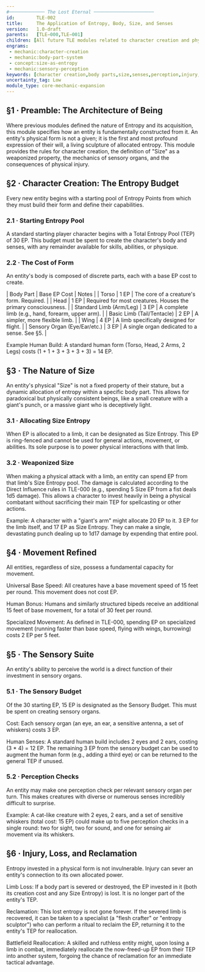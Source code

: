 ```yaml
---
#───────────── The Lost Eternal ──────────────────────
id:        TLE-002
title:     The Application of Entropy, Body, Size, and Senses
version:   1.0-draft
parents:   [TLE−000,TLE−001]
children: [All future TLE modules related to character creation and physiology]
engrams:
 - mechanic:character-creation
 - mechanic:body-part-system
 - concept:size-as-entropy
 - mechanic:sensory-perception
keywords: [character creation,body parts,size,senses,perception,injury,TLE]
uncertainty_tag: Low
module_type: core-mechanic-expansion
---
```

## §1 · Preamble: The Architecture of Being
Where previous modules defined the nature of Entropy and its acquisition, this module specifies how an entity is fundamentally constructed from it. An entity's physical form is not a given; it is the first and most profound expression of their will, a living sculpture of allocated entropy. This module provides the rules for character creation, the definition of "Size" as a weaponized property, the mechanics of sensory organs, and the consequences of physical injury.

## §2 · Character Creation: The Entropy Budget
Every new entity begins with a starting pool of Entropy Points from which they must build their form and define their capabilities.

### 2.1 · Starting Entropy Pool
A standard starting player character begins with a Total Entropy Pool (TEP) of 30 EP. This budget must be spent to create the character's body and senses, with any remainder available for skills, abilities, or physique.

### 2.2 · The Cost of Form
An entity's body is composed of discrete parts, each with a base EP cost to create.

| Body Part | Base EP Cost | Notes |
| Torso | 1 EP | The core of a creature's form. Required. |
| Head | 1 EP | Required for most creatures. Houses the primary consciousness. |
| Standard Limb (Arm/Leg) | 3 EP | A complete limb (e.g., hand, forearm, upper arm). |
| Basic Limb (Tail/Tentacle) | 2 EP | A simpler, more flexible limb. |
| Wing | 4 EP | A limb specifically designed for flight. |
| Sensory Organ (Eye/Ear/etc.) | 3 EP | A single organ dedicated to a sense. See §5. |

Example Human Build: A standard human form (Torso, Head, 2 Arms, 2 Legs) costs (1 + 1 + 3 + 3 + 3 + 3) = 14 EP.

## §3 · The Nature of Size
An entity's physical "Size" is not a fixed property of their stature, but a dynamic allocation of entropy within a specific body part. This allows for paradoxical but physically consistent beings, like a small creature with a giant's punch, or a massive giant who is deceptively light.

### 3.1 · Allocating Size Entropy
When EP is allocated to a limb, it can be designated as Size Entropy. This EP is ring-fenced and cannot be used for general actions, movement, or abilities. Its sole purpose is to power physical interactions with that limb.

### 3.2 · Weaponized Size
When making a physical attack with a limb, an entity can spend EP from that limb's Size Entropy pool. The damage is calculated according to the Direct Influence rules in TLE-000 (e.g., spending 5 Size EP from a fist deals 1d5 damage). This allows a character to invest heavily in being a physical combatant without sacrificing their main TEP for spellcasting or other actions.

Example: A character with a "giant's arm" might allocate 20 EP to it. 3 EP for the limb itself, and 17 EP as Size Entropy. They can make a single, devastating punch dealing up to 1d17 damage by expending that entire pool.

## §4 · Movement Refined
All entities, regardless of size, possess a fundamental capacity for movement.

Universal Base Speed: All creatures have a base movement speed of 15 feet per round. This movement does not cost EP.

Human Bonus: Humans and similarly structured bipeds receive an additional 15 feet of base movement, for a total of 30 feet per round.

Specialized Movement: As defined in TLE-000, spending EP on specialized movement (running faster than base speed, flying with wings, burrowing) costs 2 EP per 5 feet.

## §5 · The Sensory Suite
An entity's ability to perceive the world is a direct function of their investment in sensory organs.

### 5.1 · The Sensory Budget
Of the 30 starting EP, 15 EP is designated as the Sensory Budget. This must be spent on creating sensory organs.

Cost: Each sensory organ (an eye, an ear, a sensitive antenna, a set of whiskers) costs 3 EP.

Human Senses: A standard human build includes 2 eyes and 2 ears, costing (3 * 4) = 12 EP. The remaining 3 EP from the sensory budget can be used to augment the human form (e.g., adding a third eye) or can be returned to the general TEP if unused.

### 5.2 · Perception Checks
An entity may make one perception check per relevant sensory organ per turn. This makes creatures with diverse or numerous senses incredibly difficult to surprise.

Example: A cat-like creature with 2 eyes, 2 ears, and a set of sensitive whiskers (total cost: 15 EP) could make up to five perception checks in a single round: two for sight, two for sound, and one for sensing air movement via its whiskers.

## §6 · Injury, Loss, and Reclamation
Entropy invested in a physical form is not invulnerable. Injury can sever an entity's connection to its own allocated power.

Limb Loss: If a body part is severed or destroyed, the EP invested in it (both its creation cost and any Size Entropy) is lost. It is no longer part of the entity's TEP.

Reclamation: This lost entropy is not gone forever. If the severed limb is recovered, it can be taken to a specialist (a "flesh crafter" or "entropy sculptor") who can perform a ritual to reclaim the EP, returning it to the entity's TEP for reallocation.

Battlefield Reallocation: A skilled and ruthless entity might, upon losing a limb in combat, immediately reallocate the now-freed-up EP from their TEP into another system, forgoing the chance of reclamation for an immediate tactical advantage.